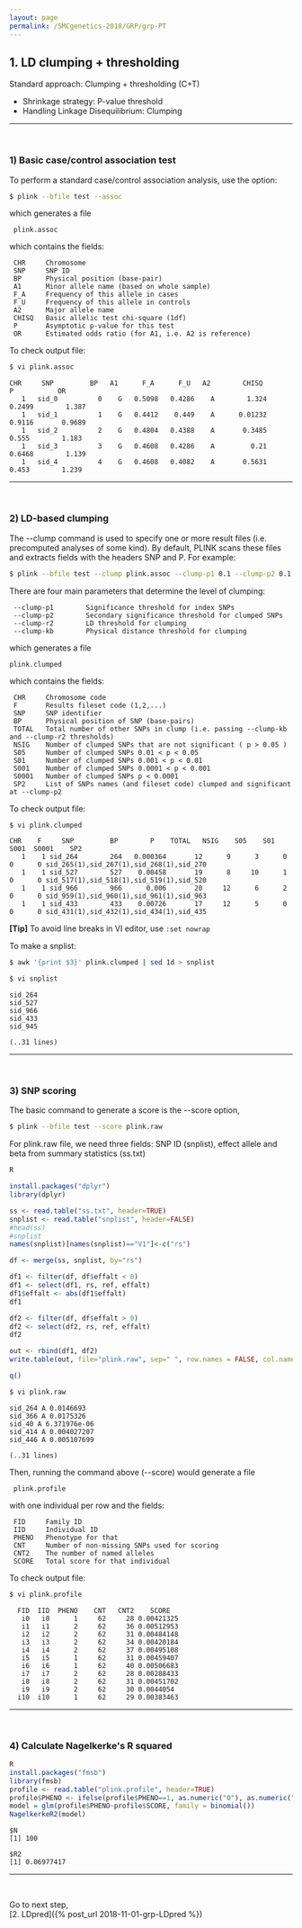 ```yaml
---
layout: page
permalink: /SMCgenetics-2018/GRP/grp-PT
---
```


## **1. LD clumping + thresholding**

Standard approach: Clumping + thresholding (C+T)
- Shrinkage strategy: P-value threshold
- Handling Linkage Disequilibrium: Clumping

---
<br>

### **1) Basic case/control association test**

To perform a standard case/control association analysis, use the option:

```bash
$ plink --bfile test --assoc
```

which generates a file
     
     plink.assoc	

which contains the fields:
     
     CHR     Chromosome
     SNP     SNP ID
     BP      Physical position (base-pair)
     A1      Minor allele name (based on whole sample)
     F_A     Frequency of this allele in cases
     F_U     Frequency of this allele in controls
     A2      Major allele name
     CHISQ   Basic allelic test chi-square (1df)
     P       Asymptotic p-value for this test
     OR      Estimated odds ratio (for A1, i.e. A2 is reference)

To check output file:
```bash
$ vi plink.assoc
```

	CHR     SNP         BP   A1      F_A      F_U   A2        CHISQ            P           OR
	   1   sid_0          0    G   0.5098   0.4286    A        1.324       0.2499        1.387
	   1   sid_1          1    G   0.4412    0.449    A      0.01232       0.9116       0.9689
	   1   sid_2          2    G   0.4804   0.4388    A       0.3485        0.555        1.183
	   1   sid_3          3    G   0.4608   0.4286    A         0.21       0.6468        1.139
	   1   sid_4          4    G   0.4608   0.4082    A       0.5631        0.453        1.239




---
<br>

### **2) LD-based clumping**

The --clump command is used to specify one or more result files (i.e. precomputed analyses of some kind). By default, PLINK scans these files and extracts fields with the headers SNP and P. For example:

```bash
$ plink --bfile test --clump plink.assoc --clump-p1 0.1 --clump-p2 0.1 --clump-r2 0.2 --clump-kb 250
```

There are four main parameters that determine the level of clumping:

     --clump-p1        Significance threshold for index SNPs   
     --clump-p2        Secondary significance threshold for clumped SNPs
     --clump-r2        LD threshold for clumping
     --clump-kb        Physical distance threshold for clumping


which generates a file

	plink.clumped

which contains the fields:

     CHR     Chromosome code
     F       Results fileset code (1,2,...)
     SNP     SNP identifier
     BP      Physical position of SNP (base-pairs)
     TOTAL   Total number of other SNPs in clump (i.e. passing --clump-kb and --clump-r2 thresholds)
     NSIG    Number of clumped SNPs that are not significant ( p > 0.05 )
     S05     Number of clumped SNPs 0.01 < p < 0.05
     S01     Number of clumped SNPs 0.001 < p < 0.01
     S001    Number of clumped SNPs 0.0001 < p < 0.001 
     S0001   Number of clumped SNPs p < 0.0001
     SP2     List of SNPs names (and fileset code) clumped and significant at --clump-p2

To check output file: 

```bash
$ vi plink.clumped
```

	CHR    F     SNP         BP        P    TOTAL   NSIG    S05    S01   S001  S0001    SP2
	   1    1 sid_264        264   0.000364       12      9      3      0      0      0 sid_265(1),sid_267(1),sid_268(1),sid_270   
	   1    1 sid_527        527    0.00458       19      8     10      1      0      0 sid_517(1),sid_518(1),sid_519(1),sid_520
	   1    1 sid_966        966      0.006       20     12      6      2      0      0 sid_959(1),sid_960(1),sid_961(1),sid_963   
	   1    1 sid_433        433    0.00726       17     12      5      0      0      0 sid_431(1),sid_432(1),sid_434(1),sid_435


**[Tip]** To avoid line breaks in VI editor, use ```:set nowrap```

To make a snplist:

```bash
$ awk '{print $3}' plink.clumped | sed 1d > snplist
```
```bash
$ vi snplist
```
```
sid_264
sid_527
sid_966
sid_433
sid_945

(..31 lines)
```

---
<br>

### **3) SNP scoring**

The basic command to generate a score is the --score option,

```bash
$ plink --bfile test --score plink.raw
```

For plink.raw file, we need three fields: SNP ID (snplist), effect allele and beta from summary statistics (ss.txt)

```R
R

install.packages("dplyr")
library(dplyr)

ss <- read.table("ss.txt", header=TRUE)
snplist <- read.table("snplist", header=FALSE)
#head(ss)
#snplist
names(snplist)[names(snplist)=="V1"]<-c("rs")

df <- merge(ss, snplist, by="rs")

df1 <- filter(df, df$effalt < 0)
df1 <- select(df1, rs, ref, effalt)
df1$effalt <- abs(df1$effalt)
df1

df2 <- filter(df, df$effalt > 0)
df2 <- select(df2, rs, ref, effalt)
df2

out <- rbind(df1, df2)
write.table(out, file="plink.raw", sep=" ", row.names = FALSE, col.names = FALSE, quote = FALSE)

q()
```
```bash
$ vi plink.raw
```
```
sid_264 A 0.0146693
sid_366 A 0.0175326
sid_40 A 6.371976e-06
sid_414 A 0.004027207
sid_446 A 0.005107699

(..31 lines)
```

Then, running the command above (--score) would generate a file

     plink.profile

with one individual per row and the fields:

     FID     Family ID
     IID     Individual ID
     PHENO   Phenotype for that
     CNT     Number of non-missing SNPs used for scoring
     CNT2    The number of named alleles
     SCORE   Total score for that individual

To check output file: 

```bash
$ vi plink.profile
```

      FID  IID  PHENO    CNT   CNT2    SCORE
       i0   i0      1     62     28 0.00421325
       i1   i1      2     62     36 0.00512953
       i2   i2      2     62     31 0.00484148
       i3   i3      2     62     34 0.00420184
       i4   i4      2     62     37 0.00495108
       i5   i5      1     62     31 0.00459407
       i6   i6      1     62     40 0.00506683
       i7   i7      2     62     28 0.00288433
       i8   i8      2     62     31 0.00451702
       i9   i9      2     62     30 0.0044054
      i10  i10      1     62     29 0.00383463

---
<br>


### **4) Calculate Nagelkerke's R squared**

```R
R
install.packages("fmsb")
library(fmsb)
profile <- read.table("plink.profile", header=TRUE)
profile$PHENO <- ifelse(profile$PHENO==1, as.numeric("0"), as.numeric("1"))
model = glm(profile$PHENO~profile$SCORE, family = binomial())
NagelkerkeR2(model)
```
```
$N
[1] 100

$R2
[1] 0.06977417
```

---
<br>

Go to next step,  
[2. LDpred]({% post_url 2018-11-01-grp-LDpred %})

